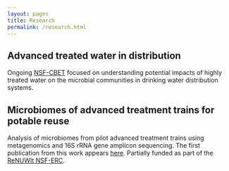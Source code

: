 ```yaml
---
layout: pages
title: Research
permalink: /research.html
---
```


Advanced treated water in distribution
------
Ongoing [NSF-CBET](https://www.nsf.gov/awardsearch/showAward?AWD_ID=1804118) focused on understanding potential impacts of highly treated water on the microbial communities in drinking water distribution systems.

Microbiomes of advanced treatment trains for potable reuse
------
Analysis of microbiomes from pilot advanced treatment trains using metagenomics and 16S rRNA gene amplicon sequencing. The first publication from this work appears [here](https://www.frontiersin.org/articles/10.3389/fmicb.2019.00993/full). Partially funded as part of the [ReNUWIt NSF-ERC](https://renuwit.org/).

